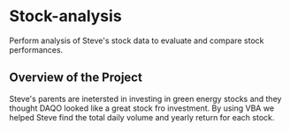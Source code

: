 # Stock-analysis
Perform analysis of Steve's stock data to evaluate and compare stock performances.

## Overview of the Project
Steve's parents are inetersted in investing in green energy stocks and they thought DAQO looked like a great stock fro investment. By using VBA we helped Steve  find the total daily volume and yearly return for each stock.
